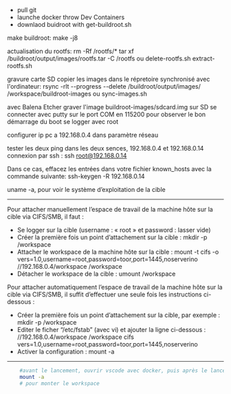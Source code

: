 - pull git
- launche docker throw Dev Containers
- downlaod buidroot with get-buildroot.sh

make buildroot:
    make -j8

actualisation du rootfs:
    rm -Rf /rootfs/*
    tar xf /buildroot/output/images/rootfs.tar -C /rootfs
    ou
    delete-rootfs.sh extract-rootfs.sh

gravure carte SD
copier les images dans le répretoire synchronisé avec l'ordinateur:
    rsync -rlt --progress --delete /buildroot/output/images/ /workspace/buildroot-images
    ou 
    sync-images.sh

avec Balena Etcher graver l'image buildroot-images/sdcard.img sur SD
se connecter avec putty sur le port COM en 115200 pour observer le bon démarrage du boot
se logger avec root

configurer ip pc a 192.168.0.4 dans paramètre réseau

tester les deux ping dans les deux sences, 192.168.0.4 et 192.168.0.14
connexion par ssh : 
    ssh root@192.168.0.14

Dans ce cas, effacez les entrées dans votre fichier known_hosts avec la commande suivante:
    ssh-keygen -R  192.168.0.14

uname -a, pour voir le système d’exploitation de la cible

----

Pour attacher manuellement l’espace de travail de la machine hôte sur la cible via CIFS/SMB, il faut :
- Se logger sur la cible (username : « root » et password : lasser vide)
- Créer la première fois un point d’attachement sur la cible :
    mkdir -p /workspace
- Attacher le workspace de la machine hôte sur la cible :
    mount -t cifs -o vers=1.0,username=root,password=toor,port=1445,noserverino //192.168.0.4/workspace /workspace
- Détacher le workspace de la cible :
    umount /workspace

Pour attacher automatiquement l’espace de travail de la machine hôte sur la cible via CIFS/SMB, 
il suffit d’effectuer une seule fois les instructions ci-dessous :
- Créer la première fois un point d’attachement sur la cible, par exemple :
    mkdir -p /workspace
- Editer le ficher “/etc/fstab” (avec vi) et ajouter la ligne ci-dessous :
    //192.168.0.4/workspace /workspace cifs vers=1.0,username=root,password=toor,port=1445,noserverino
- Activer la configuration :
    mount -a
----

```sh
    #avant le lancement, ouvrir vscode avec docker, puis après le lancement  
    mount -a
    # pour monter le workspace

```




